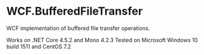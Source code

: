 # WCF.BufferedFileTransfer
WCF implementation of buffered file transfer operations.

Works on .NET Core 4.5.2 and Mono 4.2.3
Tested on Microsoft Windows 10 build 1511 and CentOS 7.2
